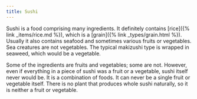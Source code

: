 ```yaml
---
title: Sushi
---
```

Sushi is a food comprising many ingredients. It definitely contains [rice]({% link _items/rice.md %}), which is a [grain]({% link _types/grain.html %}). Usually it also contains seafood and sometimes various fruits or vegetables. Sea creatures are not vegetables. The typical makizushi type is wrapped in seaweed, which would be a vegetable.

Some of the ingredients are fruits and vegetables; some are not. However, even if everything in a piece of sushi was a fruit or a vegetable, sushi itself never would be. It is a combination of foods. It can never be a single fruit or vegetable itself. There is no plant that produces whole sushi naturally, so it is neither a fruit or vegetable.
